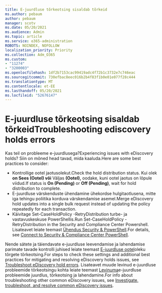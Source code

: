 ```yaml
---
title: E-juurdluse tõrkeotsing sisaldab tõrkeid
ms.author: pebaum
author: pebaum
manager: scotv
ms.date: 05/20/2021
ms.audience: Admin
ms.topic: article
ms.service: o365-administration
ROBOTS: NOINDEX, NOFOLLOW
localization_priority: Priority
ms.collection: Adm_O365
ms.custom:
- "11274"
- "3200003"
ms.openlocfilehash: 1df2b7153cac99419adc4f72b1c3732e7c746eac
ms.sourcegitcommit: 730efbac8eec016b2b4f83f1b0e01e077f28c444
ms.translationtype: MT
ms.contentlocale: et-EE
ms.lasthandoff: 05/20/2021
ms.locfileid: "52676147"
---
```

# <a name="troubleshooting-ediscovery-holds-errors"></a><span data-ttu-id="9bf29-102">E-juurdluse tõrkeotsing sisaldab tõrkeid</span><span class="sxs-lookup"><span data-stu-id="9bf29-102">Troubleshooting ediscovery holds errors</span></span>

<span data-ttu-id="9bf29-103">Kas teil on probleeme e-juurdlusega?</span><span class="sxs-lookup"><span data-stu-id="9bf29-103">Experiencing issues with eDiscovery holds?</span></span> <span data-ttu-id="9bf29-104">Siin on mõned head tavad, mida kaaluda.</span><span class="sxs-lookup"><span data-stu-id="9bf29-104">Here are some best practices to consider:</span></span>

- <span data-ttu-id="9bf29-105">Kontrollige ootel jaotusolekut.</span><span class="sxs-lookup"><span data-stu-id="9bf29-105">Check the hold distribution status.</span></span>  <span data-ttu-id="9bf29-106">Kui olek **on Sees (Ootel) või** Väljas **(Ootel),** oodake, kuni ootel jaotus on lõpule viidud.</span><span class="sxs-lookup"><span data-stu-id="9bf29-106">If status is **On (Pending)** or **Off (Pending)**, wait for hold distribution to complete.</span></span>
- <span data-ttu-id="9bf29-107">E-juurdluse värskenduste ühendamine ühekordse hulgitaotlusena, mitte iga tehingu poliitika korduva värskendamise asemel.</span><span class="sxs-lookup"><span data-stu-id="9bf29-107">Merge eDiscovery hold updates into a single bulk request instead of updating the policy repeatedly for each transaction.</span></span>
- <span data-ttu-id="9bf29-108">Käivitage Set-CaseHoldPolicy <policyname> -RetryDistribution turbe- ja vastavuskeskuse PowerShellis.</span><span class="sxs-lookup"><span data-stu-id="9bf29-108">Run Set-CaseHoldPolicy <policyname> -RetryDistribution in the Security and Compliance Center Powershell.</span></span> <span data-ttu-id="9bf29-109">Lisateavet leiate teemast [Ühendus Security & PowerShell](/powershell/exchange/connect-to-scc-powershell).</span><span class="sxs-lookup"><span data-stu-id="9bf29-109">For details, see [Connect to Security & Compliance Center PowerShell](/powershell/exchange/connect-to-scc-powershell).</span></span>

<span data-ttu-id="9bf29-110">Nende sätete ja täiendavate e-juurdluse leevendamise ja lahendamise parimate tavade kontrolli juhised leiate teemast [E-juurdluse ootel](/microsoft-365/compliance/hold-distribution-errors)oleku tõrgete tõrkeotsing.</span><span class="sxs-lookup"><span data-stu-id="9bf29-110">For steps to check these settings and additional best practices for mitigating and resolving eDiscovery holds issues, see [Troubleshoot eDiscovery hold errors](/microsoft-365/compliance/hold-distribution-errors).</span></span>
<span data-ttu-id="9bf29-111">Lisateavet muude levinud e-juurdluse probleemide tõrkeotsingu kohta leiate teemast [Levinuma](/microsoft-365/compliance/ediscovery-troubleshooting-common-issues)e-juurdluse probleemide juurdlus, tõrkeotsing ja lahendamine.</span><span class="sxs-lookup"><span data-stu-id="9bf29-111">For info about troubleshooting other common eDiscovery issues, see [Investigate, troubleshoot, and resolve common eDiscovery issues](/microsoft-365/compliance/ediscovery-troubleshooting-common-issues).</span></span>
